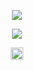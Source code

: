 

<p align="center">
  <a><img src="https://img.shields.io/badge/-Python-%230075a8?logo=python&logoColor=white&style=flat-square"/></a>
<!--END_SECTION:waka-->

<p align="center">
  <img
    src="https://github-readme-stats.vercel.app/api?username=WhiteTea1&count_private=true&show_icons=true&include_all_commits=true&disable_animations=true&hide_rank=true&hide_border=false&theme=react&border_color=57a5fe"
  />
</p>

<p align="center">
  <a href="https://discord.gg/aQxmbqk6qf"><img src="https://vgtimes.ru/uploads/posts/2018-08/50569_1_1.jpg" width="20" height="20"></a>
</p>


